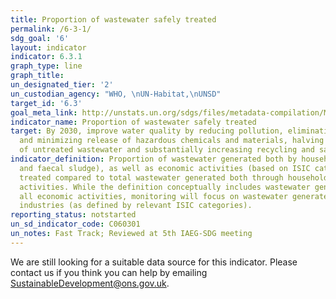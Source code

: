 ```yaml
---
title: Proportion of wastewater safely treated
permalink: /6-3-1/
sdg_goal: '6'
layout: indicator
indicator: 6.3.1
graph_type: line
graph_title:
un_designated_tier: '2'
un_custodian_agency: "WHO, \nUN-Habitat,\nUNSD"
target_id: '6.3'
goal_meta_link: http://unstats.un.org/sdgs/files/metadata-compilation/Metadata-Goal-6.pdf
indicator_name: Proportion of wastewater safely treated
target: By 2030, improve water quality by reducing pollution, eliminating dumping
  and minimizing release of hazardous chemicals and materials, halving the proportion
  of untreated wastewater and substantially increasing recycling and safe reuse globally
indicator_definition: Proportion of wastewater generated both by households (sewage
  and faecal sludge), as well as economic activities (based on ISIC categories) safely
  treated compared to total wastewater generated both through households and economic
  activities. While the definition conceptually includes wastewater generated from
  all economic activities, monitoring will focus on wastewater generated from hazardous
  industries (as defined by relevant ISIC categories).
reporting_status: notstarted
un_sd_indicator_code: C060301
un_notes: Fast Track; Reviewed at 5th IAEG-SDG meeting
---
```


We are still looking for a suitable data source for this indicator. Please contact us if you think you can help by emailing <a href="mailto:SustainableDevelopment@ons.gov.uk">SustainableDevelopment@ons.gov.uk</a>.


